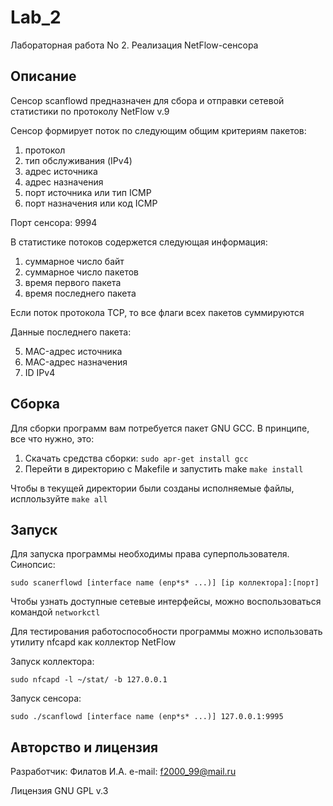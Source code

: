 # Lab_2
Лабораторная работа No 2. Реализация NetFlow-сенсора

## Описание

Сенсор scanflowd предназначен для сбора и отправки сетевой статистики по протоколу NetFlow v.9

Сенсор формирует поток по следующим общим критериям пакетов:

1. протокол
2. тип обслуживания (IPv4)
3. адрес источника
4. адрес назначения
5. порт источника или тип ICMP
6. порт назначения или код ICMP

Порт сенсора: 9994

В статистике потоков содержется следующая информация:

1. суммарное число байт
2. суммарное число пакетов
3. время первого пакета
4. время последнего пакета

Если поток протокола TCP, то все флаги всех пакетов суммируются

Данные последнего пакета:

5. MAC-адрес источника
6. MAC-адрес назначения
7. ID IPv4

## Сборка

Для сборки программ вам потребуется пакет GNU GCC.
В принципе, все что нужно, это:
1. Скачать средства сборки: `sudo apr-get install gcc`
2. Перейти в директорию с Makefile и запустить make `make install`

Чтобы в текущей директории были созданы исполняемые файлы, исплользуйте `make all`

## Запуск

Для запуска программы необходимы права суперпользователя. Синопсис:

`sudo scanerflowd [interface name (enp*s* ...)] [ip коллектора]:[порт]`

Чтобы узнать доступные сетевые интерфейсы, можно воспользоваться командой `networkctl`

Для тестирования работоспособности программы можно использовать утилиту nfcapd как коллектор NetFlow

Запуск коллектора:

`sudo nfcapd -l ~/stat/ -b 127.0.0.1`

Запуск сенсора:

`sudo ./scanflowd [interface name (enp*s* ...)] 127.0.0.1:9995`

## Авторство и лицензия

Разработчик: Филатов И.А.
e-mail: f2000_99@mail.ru

Лицензия GNU GPL v.3
